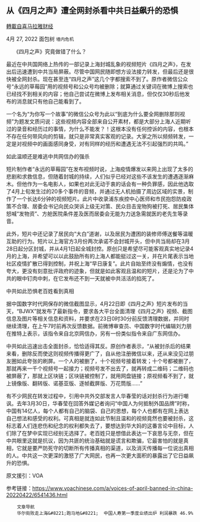 
## 从《四月之声》遭全网封杀看中共日益飙升的恐惧
[轉載自喜马拉雅财经](https://himoney.press/fear-of-communist-china-soars-in-light-of-the-voice-of-april-being-blocked-from-the-entire-internet/)

4月 27, 2022 面包树 `墙内危机` 

&nbsp;&nbsp;&nbsp;&nbsp;
《四月之声》究竟做错了什么？



最近在中共国网络上热传的一部记录上海封城乱象的视频短片《四月之声》，在发出后迅速遭到中共当局屏蔽。尽管中国网民随即想方设法接力转发，但最后还是很快被全网封杀。现在甚至连“四月之声”这几个字都搜索不到了。原作者微信公众号“永远的草莓园”用的视频号和公众号均被删除；就算通过关键词在微博上搜索也已经找不到相关的内容；他自己尝试在微博上发布相关消息，但仅仅30秒后他发布的消息就只有他自己能看到了。



一个名为“为你写一个故事”的微信公众号为此以“到底为什么要全网删除那则视频”为题发文质问说：这些视频内容全部来自公开素材，都是大部分上海人近期听过的录音和经历过的事情，为什么不能发？！这根本没有任何控诉的内容，也根本不存在任何带风向的剪辑，就只是非常真实客观的记录。大家之所以频频转发，一定是对视频中的画面感同身受，对有同样的经历和遭遇无法不引起强烈的共鸣。”



如此温顺还是难逃中共网信办的强杀



短片制作者“永远的草莓园”在发布视频时说，上海疫情爆发以来网上出现了太多的悲剧和求救信息，但随着封城的持续，人们似乎已经对这些不该发生的遭遇逐渐麻木。但他作为一名电影人，如果也对此无动于衷的话会有一种负罪感，因此他选取了4月上旬发生过的20多个事件的音频，并通过无人机拍摄了周边区域的实景，制作了一个长达6分钟的视频短片。此片中收录浦东疾控中心医师和市民抱怨防疫政策不合理、居委会书记向民众哭诉上级无对策、民众目击宠物狗被打死、居民集体怒喊“发物资”、方舱医院条件差及医而居委会无能为力送急需就医的老先生等录音。



此外，短片中还记录了居民向“大白”道谢，以及居民为遭困的装修师傅送餐等温暖互助的行为。短片以上海官方3月份两次承诺不会封城开头，但中共当局却在3月28日起分区封城，并从4月1日起全城封控。原创只是希望尽可能客观真实地记录4月的上海，并希望可以以此鼓励所有的上海人都能挺过这一关，并在片尾表示当地社区疫情扩散已得到控制，并祝上海“早日康复”。此片自始至终没有煽情，也没有夸大，更没有刻意批评政府的迹象，但就是如此客观且温和的短片，还是沦为了中共的眼中钉肉中刺，在它发布还不到一天就被中共活活的掐死了。



中共如此恐惧老百姓看到真相



据中国数字时代网保存的微信截图显示，4月22日即《四月之声》短片发布的当天，“BJWX”就发布了最新指令，要求各大平台全面清理《四月之声》视频、截图信息及图片等相关信息和资料，并要求在23日0时30分前反馈清理数据，并同时继续清理，在上午7时前再次反馈数据。前微博审查员、中国数字时代编辑刘力朋在推特上表示，该指令来自北京网信办，另有一份类似指令来自广东网信办。



中共如此迅速出击全面封杀，恰恰适得其反。原创作者表示，“从被封杀后的结果来看，删除反而使这则视频传播得更广了，自从他注册微信以来，还从来没见过朋友圈如此夸张的刷屏。一个人的被删了，十个视频号接着转发；十个号都被删了，那就再来一千个视频号一起接力；视频号发不出去了，就再转成二维码；二维码也被屏蔽了，那就上区块链；区块链被控制了，就用网盘链接；原视频看不到了，就上镜像版、翻转版、诺基亚版、逐帧截屏版、万花筒版……” 



有不少网民在转发过程中，引用中共外交部发言人华春莹的话对封杀行为进行嘲讽。去年3月30日，华春莹在回答外媒记者询问“中国人为何抵制外国品牌”时称，中国有14亿人，每个人都有自己的脑袋、自己的思想，每个人也都有在网上表达自己想法和感受的权利。可真相是就连如此节制且温和的视频竟然也要被封杀，这标志着人们连悲伤和纪念的权利都失去了，要想达到华大妈的这番言论中目标，人们除了在梦中实现已经别无选择了。老百姓只是想借此表达一下哀思与无奈，但在中共眼里这就是抗议，因为共匪的统治基础就是谎言和欺骗，它最害怕的就是真相，它就是要严防死守的切断所有传播真相的渠道，以及消灭传播每一位说出真相的人。中共这一次更深的激怒了广大网民，也再一次更大面积的暴露出了它日益飙升的恐惧。



原文援引：VOA



参考链接：https://www.voachinese.com/a/voices-of-april-banned-in-china-20220422/6541436.html
                                                     
                     
                          
                           
                              
                                
                            
            
                              
                                
            
                              
                                


                              
                                

                                  
                          
                    

                
                
	
		文章导航
		华尔街败走上海&#8221;跑马地&#8221;  中国人寿第一季度业绩出炉 利润暴跌 46.9%
